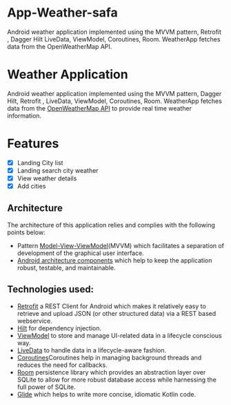 # App-Weather-safa
Android weather application implemented using the MVVM pattern, Retrofit , Dagger Hilt LiveData, ViewModel, Coroutines, Room. WeatherApp fetches data from the OpenWeatherMap API.
# Weather Application
Android weather application implemented using the MVVM pattern, Dagger Hilt, Retrofit , LiveData, ViewModel, Coroutines, Room. WeatherApp fetches data from the [OpenWeatherMap API](https://openweathermap.org/api) to provide real time weather information. 


# Features

- [x] Landing City list
- [x] Landing search city weather
- [x] View weather details
- [x] Add cities

## Architecture
The architecture of this application relies and complies with the following points below:
* Pattern [Model-View-ViewModel](https://en.wikipedia.org/wiki/Model%E2%80%93view%E2%80%93viewmodel)(MVVM) which facilitates a separation of development of the graphical user interface.
* [Android architecture components](https://developer.android.com/topic/libraries/architecture/) which help to keep the application robust, testable, and maintainable.

## Technologies used:

* [Retrofit](https://square.github.io/retrofit/) a REST Client for Android which makes it relatively easy to retrieve and upload JSON (or other structured data) via a REST based webservice.
* [Hilt](https://www.geeksforgeeks.org/dagger-hilt-in-android-with-example/) for dependency injection.
* [ViewModel](https://developer.android.com/topic/libraries/architecture/viewmodel) to store and manage UI-related data in a lifecycle conscious way.
* [LiveData](https://developer.android.com/topic/libraries/architecture/livedata) to handle data in a lifecycle-aware fashion.
* [Coroutines](https://kotlinlang.org/docs/reference/coroutines-overview.html)Coroutines help in managing background threads and reduces the need for callbacks.
* [Room](https://developer.android.com/topic/libraries/architecture/room) persistence library which provides an abstraction layer over SQLite to allow for more robust database access while harnessing the full power of SQLite.
* [Glide](https://www.axopen.com/blog/2020/08/glide-kotlin-librairie-chargement-images-android/) which helps to write more concise, idiomatic Kotlin code.

